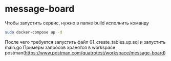 # message-board
Чтобы запустить сервис, нужно в папке build исполнить команду
```sh
sudo docker-compose up -d
```
После чего требуется запустить файл 01_create_tables.up.sql и запустить main.go
Примеры запросов хранятся в workspace postman(https://www.postman.com/quatrotest/workspace/message-board)
